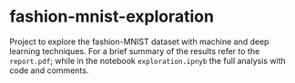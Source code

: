 # fashion-mnist-exploration

Project to explore the fashion-MNIST dataset with machine and deep learning techniques. For a brief summary of the results refer to the `report.pdf`; while in the notebook `exploration.ipnyb` the full analysis with code and comments.
